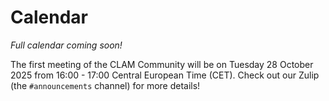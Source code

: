 # Calendar

_Full calendar coming soon!_

The first meeting of the CLAM Community will be on Tuesday 28 October 2025 from 16:00 - 17:00 Central European Time (CET). Check out our Zulip (the `#announcements` channel) for more details!
